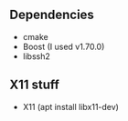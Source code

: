 
## Dependencies
* cmake
* Boost (I used v1.70.0)
* libssh2


## X11 stuff
* X11 (apt install libx11-dev)
